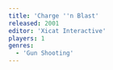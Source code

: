 ```yaml
---
title: 'Charge ''n Blast'
released: 2001
editor: 'Xicat Interactive'
players: 1
genres:
  - 'Gun Shooting'
---
```


